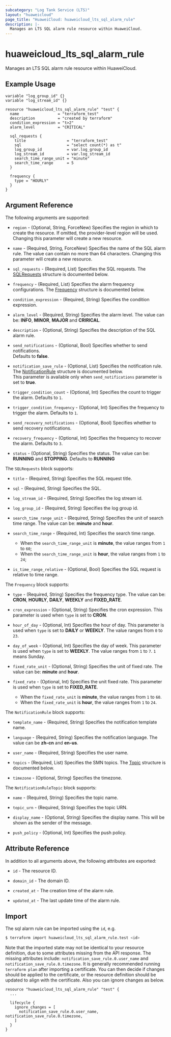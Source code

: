 ```yaml
---
subcategory: "Log Tank Service (LTS)"
layout: "huaweicloud"
page_title: "HuaweiCloud: huaweicloud_lts_sql_alarm_rule"
description: |-
  Manages an LTS SQL alarm rule resource within HuaweiCloud.
---
```


# huaweicloud_lts_sql_alarm_rule

Manages an LTS SQL alarm rule resource within HuaweiCloud.

## Example Usage

```hcl
variable "log_group_id" {}
variable "log_stream_id" {}

resource "huaweicloud_lts_sql_alarm_rule" "test" {
  name                 = "terraform_test"
  description          = "created by terraform"
  condition_expression = "t>2"
  alarm_level          = "CRITICAL"

  sql_requests {
    title                  = "terraform_test"
    sql                    = "select count(*) as t"
    log_group_id           = var.log_group_id
    log_stream_id          = var.log_stream_id      
    search_time_range_unit = "minute"
    search_time_range      = 5
  }

  frequency {
    type = "HOURLY"
  }
}
```

## Argument Reference

The following arguments are supported:

* `region` - (Optional, String, ForceNew) Specifies the region in which to create the resource.
  If omitted, the provider-level region will be used. Changing this parameter will create a new resource.

* `name` - (Required, String, ForceNew) Specifies the name of the SQL alarm rule.
  The value can contain no more than 64 characters.
  Changing this parameter will create a new resource.

* `sql_requests` - (Required, List) Specifies the SQL requests.
  The [SQLRequests](#SQLAlarmRule_SQLRequests) structure is documented below.

* `frequency` - (Required, List) Specifies the alarm frequency configurations.
  The [Frequency](#SQLAlarmRule_Frequency) structure is documented below.

* `condition_expression` - (Required, String) Specifies the condition expression.

* `alarm_level` - (Required, String) Specifies the alarm level.
  The value can be: **INFO**, **MINOR**, **MAJOR** and **CRIRICAL**.

* `description` - (Optional, String) Specifies the description of the SQL alarm rule.

* `send_notifications` - (Optional, Bool) Specifies whether to send notifications.  
  Defaults to **false**.

* `notification_save_rule` - (Optional, List) Specifies the notification rule.  
  The [NotificationRule](#SQLAlarmRule_NotificationRule) structure is documented below.  
  This parameter is available only when `send_notifications` parameter is set to **true**.

* `trigger_condition_count` - (Optional, Int) Specifies the count to trigger the alarm.
  Defaults to `1`.

* `trigger_condition_frequency` - (Optional, Int) Specifies the frequency to trigger the alarm.
  Defaults to `1`.

* `send_recovery_notifications` - (Optional, Bool) Specifies whether to send recovery notifications.

* `recovery_frequency` - (Optional, Int) Specifies the frequency to recover the alarm.
  Defaults to `3`.

* `status` - (Optional, String) Specifies the status. The value can be: **RUNNING** and **STOPPING**.
  Defaults to **RUNNING**

<a name="SQLAlarmRule_SQLRequests"></a>
The `SQLRequests` block supports:

* `title` - (Required, String) Specifies the SQL request title.

* `sql` - (Required, String) Specifies the SQL.

* `log_stream_id` - (Required, String) Specifies the log stream id.

* `log_group_id` - (Required, String) Specifies the log group id.

* `search_time_range_unit` - (Required, String) Specifies the unit of search time range.
  The value can be: **minute** and **hour**.

* `search_time_range` - (Required, Int) Specifies the search time range.
  + When the `search_time_range_unit` is **minute**, the value ranges from `1` to `60`;
  + When the `search_time_range_unit` is **hour**, the value ranges from `1` to `24`;

* `is_time_range_relative` - (Optional, Bool) Specifies the SQL request is relative to time range.

<a name="SQLAlarmRule_Frequency"></a>
The `Frequency` block supports:

* `type` - (Required, String) Specifies the frequency type.
  The value can be: **CRON**, **HOURLY**, **DAILY**, **WEEKLY** and **FIXED_RATE**.

* `cron_expression` - (Optional, String) Specifies the cron expression.
  This parameter is used when `type` is set to **CRON**.

* `hour_of_day` - (Optional, Int) Specifies the hour of day.
  This parameter is used when `type` is set to **DAILY** or **WEEKLY**.
  The value ranges from `0` to `23`.

* `day_of_week` - (Optional, Int) Specifies the day of week.
  This parameter is used when `type` is set to **WEEKLY**.
  The value ranges from `1` to `7`. `1` means Sunday.

* `fixed_rate_unit` - (Optional, String) Specifies the unit of fixed rate.
  The value can be: **minute** and **hour**.

* `fixed_rate` - (Optional, Int) Specifies the unit fixed rate.
  This parameter is used when `type` is set to **FIXED_RATE**.
  + When the `fixed_rate_unit` is **minute**, the value ranges from `1` to `60`.
  + When the `fixed_rate_unit` is **hour**, the value ranges from `1` to `24`.

<a name="SQLAlarmRule_NotificationRule"></a>
The `NotificationRule` block supports:

* `template_name` - (Required, String) Specifies the notification template name.

* `language` - (Required, String) Specifies the notification language.
  The value can be **zh-cn** and **en-us**.

* `user_name` - (Required, String) Specifies the user name.

* `topics` - (Required, List) Specifies the SMN topics.
  The [Topic](#SQLAlarmRule_Topic) structure is documented below.

* `timezone` - (Optional, String) Specifies the timezone.

<a name="SQLAlarmRule_Topic"></a>
The `NotificationRuleTopic` block supports:

* `name` - (Required, String) Specifies the topic name.

* `topic_urn` - (Required, String) Specifies the topic URN.

* `display_name` - (Optional, String) Specifies the display name.
  This will be shown as the sender of the message.

* `push_policy` - (Optional, Int) Specifies the push policy.

## Attribute Reference

In addition to all arguments above, the following attributes are exported:

* `id` - The resource ID.

* `domain_id` - The domain ID.

* `created_at` - The creation time of the alarm rule.

* `updated_at` - The last update time of the alarm rule.

## Import

The sql alarm rule can be imported using the `id`, e.g.

```bash
$ terraform import huaweicloud_lts_sql_alarm_rule.test <id>
```

Note that the imported state may not be identical to your resource definition, due to some attributes missing from the
API response. The missing attributes include: `notification_save_rule.0.user_name` and `notification_save_rule.0.timezone`.
It is generally recommended running `terraform plan` after importing a certificate.
You can then decide if changes should be applied to the certificate, or the resource definition should be updated to
align with the certificate. Also you can ignore changes as below.

```hcl
resource "huaweicloud_lts_sql_alarm_rule" "test" {
  ...

  lifecycle {
    ignore_changes = [
      notification_save_rule.0.user_name, notification_save_rule.0.timezone,
    ]
  }
}
```
